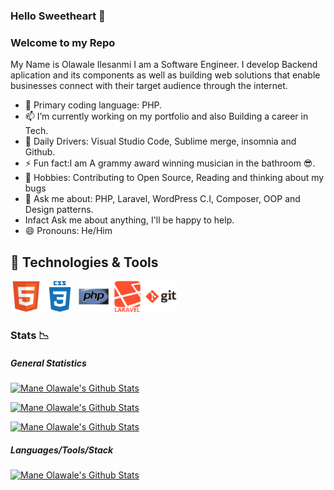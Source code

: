 ### Hello Sweetheart 👋
<h3> Welcome to my Repo</h3>
My Name is Olawale Ilesanmi I am a  Software Engineer. I develop Backend aplication and its components as well as building web solutions that enable businesses connect with their target audience through the internet.

* 🌱 Primary coding language: PHP.
* 📫 I’m currently working on my portfolio and also Building a career in Tech.
* 🚀 Daily Drivers: Visual Studio Code, Sublime merge, insomnia and Github.
* ⚡ Fun fact:I am A grammy award winning musician in the bathroom 😎.
* 🎉 Hobbies: Contributing to Open Source, Reading and thinking about my bugs
* 💬 Ask me about: PHP, Laravel, WordPress C.I, Composer, OOP and Design patterns.
*  Infact Ask me about anything, I'll be happy to help.
* 😄 Pronouns: He/Him



## 🔧 Technologies & Tools
<img src="https://github.com/devicons/devicon/blob/master/icons/html5/html5-original.svg" alt="HTML" width="50" height="50"/> <img src="https://github.com/devicons/devicon/blob/master/icons/css3/css3-plain-wordmark.svg" alt="Css" width="50" height="50"/> <img src="https://github.com/devicons/devicon/blob/master/icons/php/php-original.svg" alt="PHP" width="50" height="50"/> <img src="https://github.com/devicons/devicon/blob/master/icons/laravel/laravel-plain-wordmark.svg" alt="Laravel" width="50" height="50"/> <img src="https://github.com/devicons/devicon/blob/master/icons/git/git-original-wordmark.svg" alt="Git" width="50" height="50"/>

### Stats :chart_with_downwards_trend:

##### General Statistics

[![Mane Olawale's Github Stats](https://github-readme-stats.vercel.app/api?username=Mane-Olawale&count_private=true&show_icons=true&theme=nightowl)](https://github.com/Mane-Olawale)

[![Mane Olawale's Github Stats](https://github-readme-streak-stats.herokuapp.com/?user=Mane-Olawale&stroke=ffffff&background=1c1917&ring=14b8a6&fire=14b8a6&currStreakNum=ffffff&currStreakLabel=14b8a6&sideNums=ffffff&sideLabels=ffffff&dates=ffffff&hide_border=true)](https://github.com/Mane-Olawale)

[![Mane Olawale's Github Stats](https://activity-graph.herokuapp.com/graph?username=Mane-Olawale&bg_color=1c1917&color=ffffff&line=22c55e&point=ffffff&area_color=1c1917&area=true&hide_border=true&custom_title=GitHub%20Commits%20Graph)](https://github.com/Mane-Olawale)

##### Languages/Tools/Stack

[![Mane Olawale's Github Stats](https://github-readme-stats.vercel.app/api/top-langs?username=Mane-Olawale&show_icons=true&theme=nightowl)](https://github.com/Mane-Olawale)

